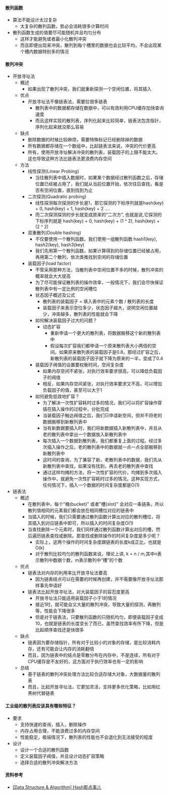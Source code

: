 #### 散列函数
- 算法不能设计太过复杂
  - 太复杂的散列函数，势必会消耗很多计算时间
- 散列函数生成的值要尽可能随机并且均匀分布
  - 这样才能避免或者最小化散列冲突
  - 而且即便出现来冲突，散列到每个槽里的数据也会比较平均，不会出现某个槽内数据特别多的情况
#### 散列冲突
- 开放寻址法
  - 概述
    - 如果出现了散列冲突，我们就重新探测一个空闲位置，将其插入
  - 优点
    - 开放寻址法不像链表法，需要拉很多链表
      - 散列表中的数据都存储在数据中，可以有效利用CPU缓存加快查询速度
      - 而且这样实现的散列表，序列化起来比较简单，链表法包含指针，序列化起来就没那么容易
  - 缺点
    - 删除数据的时候比较麻烦，需要特殊标记已经删除掉的数据
    - 所有数据都存储在一个数组中，比起链表法来说，冲突的代价更高
    - 所有，使用开放寻址解决冲突的散列表，装载因子的上限不能太大。这也导致这种方法比链表法更浪费内存空间
  - 方法
    - 线性探测(Linear Probing)
      - 当往散列表中插入数据时，如果某个数据经过散列函数之后，存储位置已经被占用了，我们就从当前位置开始，依次往后查找，看是否有空闲位置，直到找到为止
    - 二次探测(Quadratic probing)
      - 线性探测每次探测的步长是1，那它探测的下标序列就是hash(key) + 0, hash(key) + 1, hash(key) + 2 ....
      - 而二次探测探测的步长就变成原来的“二次方”, 也就是说,它探测的下标序列就是 hash(key) + 0, hash(key) + (1 ^ 2), hash(key) + (2 ^ 2)
    - 双重散列(Double hashing)
      - 不仅要使用一个散列函数。我们使用一组散列函数 hash1(key), hash2(key), hash3(key)
      - 我们先用第一个散列函数，如果计算得到的存储位置已经被占用，再用第二个散列，依次类推找到空闲的存储位置
    - 装载因子(load factor)
      - 不管采用那种方法，当散列表中空闲位置不多的时候，散列冲突的概率就会大大提高
      - 为了尽可能保证散列表的操作效率，一般情况下，我们会尽快保证散列表中有一定比例的空闲槽位
      - 状态因子概述及公式
        - 散列表的装载因子 = 填入表中的元素个数 / 散列表的长度
        - 装载因子来表示空位多少，状态因子越大，说明空闲位置越少，冲突越多，散列表的性能就会下降
      - 如何解决装载因子过大的问题？
        - 动态扩容
          - 重新申请一个更大的散列表，将数据搬移这个新的散列表中
          - 假设每次扩容我们都申请一个原来散列表大小两倍的空间。如果原来散列表的装载因子是0.8，那经过扩容之后，新散列表的装载因子因子就下降为原来的一半，变成了0.4
      - 装载因子阀值的设置要权衡时间，空间复杂度
        - 如果内存空间不紧张，对执行效率要求很高，可以降低负载因子的阀值
        - 相反，如果内存空间紧张，对执行效率要求又不高，可以增加负载因子的值，甚至可以大于1
      - 如何避免低效地扩容？
        - 为了解决一次性扩容耗时过多的情况，我们可以将扩容操作穿插在插入操作的过程中，分批完成
        - 当装载因子触达阀值之后，我们只申请新空间，但并不将老的数据搬移到新散列表中
        - 当有新数据要插入时，我们将新数据插入新散列表中，并且从老的散列表中拿出一个数据放入新散列表中
        - 每次插入一个数据到散列表，我们都重复上面的过程。经过多次插入操作之后，老的散列表中的数据就一点一点全部搬移到新散列表中
        - 这时间的查询，为了兼容了新，老散列表中的数据，我们先从新散列表中查找，如果没有找到，再去老的散列表中查找
        - 通过这样均摊的方法，将一次性扩容的代价，均摊到多次插入操作中，就避免一次性扩容耗时过多的情况。这种实现方式，任何情况下，插入一个数据的时间复杂度都是O(1)
- 链表法
  - 概述
    - 在散列表中，每个"桶(bucket)" 或者"槽(slot)" 会对应一条链条，所以散列值相同的元素我们都会放在相同槽位对应的链表中
    - 当插入的时候，我们只需要通过散列函数计算出对应的散列槽位，将其插入到对应链表中即可，所以插入的时间复杂度O(1)
    - 当查找删除一个元素时，我们同样通过散列函数计算出对应的槽，然后遍历链表查找或删除。那查找或删除操作的时间复杂度是多少呢？
      - 实际上，这两个操作的时间复杂度跟链表的长度k成正比，也就是O(k)
      - 对于散列比较均匀的散列函数来说，理论上讲, k = n / m,其中n表示散列中数据个数，m表示散列中“槽”的个数
  - 优点
    - 链表法对内存的利用率比开放寻址法要高
      - 因为链表结点可以在需要的时候再创建，并不需要像开放寻址法那样事先申请好
    - 链表法比起开放寻址法，对大装载因子的容忍度更高
      - 开放寻址法只能适用装载因子小于1的情况
      - 接近1时，就可能会又大量的散列冲突，导致大量的探测，再散列等，性能会下降很多
      - 但是对于链表法，只要散列函数的只随机均匀，即便装载因子变成10，也就是链表的长度变长了而已，虽然查找效率有所下降，但是比起顺序查找还是快很多
  - 缺点
    - 链表因为要存储指针，所有对于比较小的对象的存储，是比较消耗内存，还有可能会让内存的消耗翻倍
    - 而且，因为链表中的结点是零散分布在内存中，不是连续，所有对于CPU缓存是不友好的，这方面对于执行效率也有一定的影响
  - 总结
    - 基于链表的散列冲突处理方法比较合适存储大对象，大数据量的散列表
    - 而且，比起开放寻址法，它更加灵活，支持更多优化策略，比如用红黑树代替链表

#### 工业级的散列表应该具有哪些特征？
- 要求
  - 支持快速的查询，插入，删除操作
  - 内存占用合理，不能浪费过多的内存空间
  - 性能稳定，极端情况下，散列表的性能也不会退化到无法接受的程度
- 设计
  - 设计一个合适的散列函数
  - 定义装载因子阀值，并且设计动态扩容策略
  - 选择合适的散列冲突解决方法
#### 资料参考
- [[Data Structure & Algorithm] Hash那点事儿](https://www.cnblogs.com/maybe2030/p/4719267.html)